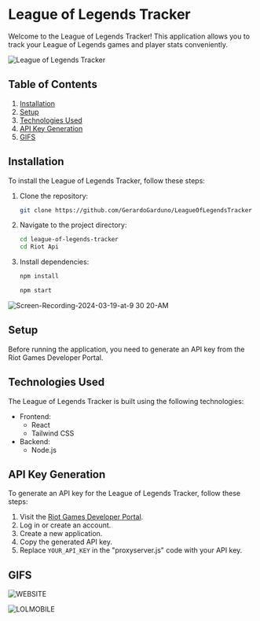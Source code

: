 # League of Legends Tracker

Welcome to the League of Legends Tracker! This application allows you to track your League of Legends games and player stats conveniently.

![League of Legends Tracker](https://your-image-url.com)

## Table of Contents
1. [Installation](#installation)
2. [Setup](#setup)
3. [Technologies Used](#technologies-used)
4. [API Key Generation](#api-key-generation)
5. [GIFS](#screenshots)


## Installation

To install the League of Legends Tracker, follow these steps:

1. Clone the repository:

    ```bash
    git clone https://github.com/GerardoGarduno/LeagueOfLegendsTracker
    ```

2. Navigate to the project directory:

    ```bash
    cd league-of-legends-tracker
    cd Riot Api
    ```

3. Install dependencies:

    ```bash
    npm install

    npm start
    ```
![Screen-Recording-2024-03-19-at-9 30 20-AM](https://github.com/GerardoGarduno/LeagueOfLegendsTracker/assets/48225150/8cdef9b7-7e6e-4374-9e7d-fc74d2bb1916)
## Setup

Before running the application, you need to generate an API key from the Riot Games Developer Portal.

## Technologies Used


The League of Legends Tracker is built using the following technologies:

- Frontend:
  - React
  - Tailwind CSS
- Backend:
  - Node.js

## API Key Generation

To generate an API key for the League of Legends Tracker, follow these steps:

1. Visit the [Riot Games Developer Portal](https://developer.riotgames.com/).
2. Log in or create an account.
3. Create a new application.
4. Copy the generated API key.
5. Replace `YOUR_API_KEY` in the "proxyserver.js" code with your API key.

## GIFS
![WEBSITE](https://github.com/GerardoGarduno/LeagueOfLegendsTracker/assets/48225150/a3066c16-5451-4f9b-a521-450e0d80b584)



![LOLMOBILE](https://github.com/GerardoGarduno/LeagueOfLegendsTracker/assets/48225150/0e6ac525-28e8-4cc4-9798-941b091c7e37)

